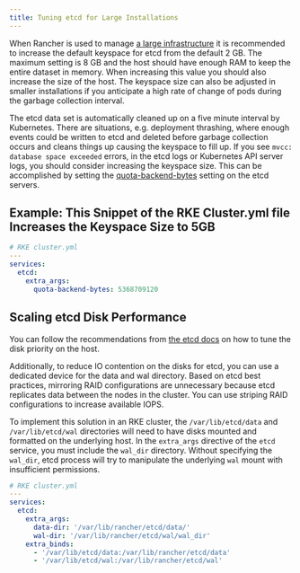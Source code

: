 ```yaml
---
title: Tuning etcd for Large Installations
---
```


<head>
  <link rel="canonical" href="https://ranchermanager.docs.rancher.com/how-to-guides/advanced-user-guides/tune-etcd-for-large-installs"/>
</head>

When Rancher is used to manage [a large infrastructure](../requirements/installation-requirements.md) it is recommended to increase the default keyspace for etcd from the default 2 GB. The maximum setting is 8 GB and the host should have enough RAM to keep the entire dataset in memory. When increasing this value you should also increase the size of the host. The keyspace size can also be adjusted in smaller installations if you anticipate a high rate of change of pods during the garbage collection interval.

The etcd data set is automatically cleaned up on a five minute interval by Kubernetes. There are situations, e.g. deployment thrashing, where enough events could be written to etcd and deleted before garbage collection occurs and cleans things up causing the keyspace to fill up. If you see `mvcc: database space exceeded` errors, in the etcd logs or Kubernetes API server logs, you should consider increasing the keyspace size. This can be accomplished by setting the [quota-backend-bytes](https://etcd.io/docs/v3.5/op-guide/maintenance/#space-quota) setting on the etcd servers.

## Example: This Snippet of the RKE Cluster.yml file Increases the Keyspace Size to 5GB

```yaml
# RKE cluster.yml
---
services:
  etcd:
    extra_args:
      quota-backend-bytes: 5368709120
```

## Scaling etcd Disk Performance

You can follow the recommendations from [the etcd docs](https://etcd.io/docs/v3.5/tuning/#disk) on how to tune the disk priority on the host.

Additionally, to reduce IO contention on the disks for etcd, you can use a dedicated device for the data and wal directory. Based on etcd best practices, mirroring RAID configurations are unnecessary because etcd replicates data between the nodes in the cluster. You can use striping RAID configurations to increase available IOPS.

To implement this solution in an RKE cluster, the `/var/lib/etcd/data` and `/var/lib/etcd/wal` directories will need to have disks mounted and formatted on the underlying host. In the `extra_args` directive of the `etcd` service, you must include the `wal_dir` directory. Without specifying the `wal_dir`, etcd process will try to manipulate the underlying `wal` mount with insufficient permissions.

```yaml
# RKE cluster.yml
---
services:
  etcd:
    extra_args:
      data-dir: '/var/lib/rancher/etcd/data/'
      wal-dir: '/var/lib/rancher/etcd/wal/wal_dir'
    extra_binds:
      - '/var/lib/etcd/data:/var/lib/rancher/etcd/data'
      - '/var/lib/etcd/wal:/var/lib/rancher/etcd/wal'
```
